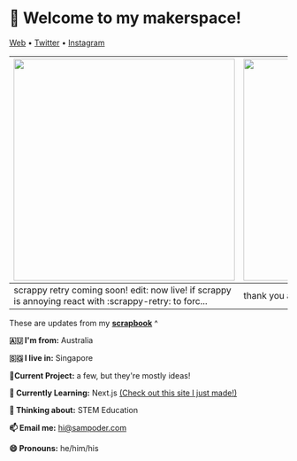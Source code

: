 <h1 align="left">👋 Welcome to my makerspace!</h3>

<p align="left">
  <a href="https://sampoder.com">Web</a> •
  <a href="https://twitter.com/sam_poder">Twitter</a> •
  <a href="https://instagram.com/sam_poder">Instagram</a>
</p>

  
  
  <!--- START_SCRAPBOOK_WIDGET --->
  | <img src ="https://dl.airtable.com/.attachments/c53250cdffebb8fc2b46e68704a63832/a81a3ab8/scrappy_retry.png" height="400px">  |  <img src ="https://dl.airtable.com/.attachments/96db8bbebac3b3cfb32c4cecf7230ed5/3ed2beb9/image_from_ios.jpg" height="400px"> | <img src ="https://dl.airtable.com/.attachments/0ff2d5859aed0e05765eaa384343ab06/b9a00a75/contributions.png" height="400px"> |
|---|---|---|
| scrappy retry coming soon! edit: now live! if scrappy is annoying react with :scrappy-retry: to forc... | thank you and merry late christmas @ongzhizheng!  | wowza   |
  <!--- END_SCRAPBOOK_WIDGET --->
  
  
  
  These are updates from my [**scrapbook**](https://scrapbook.hackclub.com/sampoder) ^
  
**🇦🇺 I'm from:** Australia

**🇸🇬 I live in:** Singapore

**🔭Current Project:** a few, but they're mostly ideas!
  
**🌱 Currently Learning:** Next.js [(Check out this site I just made!)](http://summer.hackclub.com)

**🤔 Thinking about:** STEM Education

**📫 Email me:** hi@sampoder.com

**😄 Pronouns:** he/him/his


